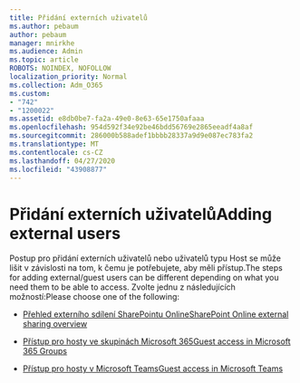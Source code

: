 ```yaml
---
title: Přidání externích uživatelů
ms.author: pebaum
author: pebaum
manager: mnirkhe
ms.audience: Admin
ms.topic: article
ROBOTS: NOINDEX, NOFOLLOW
localization_priority: Normal
ms.collection: Adm_O365
ms.custom:
- "742"
- "1200022"
ms.assetid: e8db0be7-fa2a-49e0-8e63-65e1750afaaa
ms.openlocfilehash: 954d592f34e92be46bdd56769e2865eeadf4a8af
ms.sourcegitcommit: 286000b588adef1bbbb28337a9d9e087ec783fa2
ms.translationtype: MT
ms.contentlocale: cs-CZ
ms.lasthandoff: 04/27/2020
ms.locfileid: "43908877"
---
```

# <a name="adding-external-users"></a><span data-ttu-id="8a608-102">Přidání externích uživatelů</span><span class="sxs-lookup"><span data-stu-id="8a608-102">Adding external users</span></span>

<span data-ttu-id="8a608-103">Postup pro přidání externích uživatelů nebo uživatelů typu Host se může lišit v závislosti na tom, k čemu je potřebujete, aby měli přístup.</span><span class="sxs-lookup"><span data-stu-id="8a608-103">The steps for adding external/guest users can be different depending on what you need them to be able to access.</span></span> <span data-ttu-id="8a608-104">Zvolte jednu z následujících možností:</span><span class="sxs-lookup"><span data-stu-id="8a608-104">Please choose one of the following:</span></span>
  
- [<span data-ttu-id="8a608-105">Přehled externího sdílení SharePointu Online</span><span class="sxs-lookup"><span data-stu-id="8a608-105">SharePoint Online external sharing overview</span></span>](https://docs.microsoft.com/sharepoint/external-sharing-overview)

- [<span data-ttu-id="8a608-106">Přístup pro hosty ve skupinách Microsoft 365</span><span class="sxs-lookup"><span data-stu-id="8a608-106">Guest access in Microsoft 365 Groups</span></span>](https://support.office.com/article/guest-access-in-office-365-groups-bfc7a840-868f-4fd6-a390-f347bf51aff6)

- [<span data-ttu-id="8a608-107">Přístup pro hosty v Microsoft Teams</span><span class="sxs-lookup"><span data-stu-id="8a608-107">Guest access in Microsoft Teams</span></span>](https://docs.microsoft.com/microsoftteams/guest-access-checklist)
